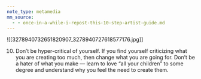 ```yaml
---
note_type: metamedia
mm_source:
  - - once-in-a-while-i-repost-this-10-step-artist-guide.md
---
```


![[3278940732651820907_3278940727618577176.jpg]]

10. Don’t be hyper-critical of
yourself. If you find yourself
criticizing what you are creating too
much, then change what you are
going for. Don’t be a hater of what
you make — learn to love “all your
children” to some degree and
understand why you feel the need to
create them.

